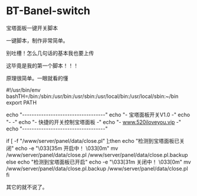 # BT-Banel-switch
宝塔面板一键开关脚本

一键脚本，制作非常简单。

别吐槽！怎么几句话的基本我也要上传

这毕竟是我的第一个脚本！！！

原理很简单。一眼就看的懂

#!/usr/bin/env bashTH=/bin:/sbin:/usr/bin:/usr/sbin:/usr/local/bin:/usr/local/sbin:~/bin
export PATH

echo "-----------------------------------"
echo "-        宝塔面板开关V1.0         -"
echo "-                                 -"
echo "-  快捷的开关控制宝塔面板         -"
echo "-  www.520iloveyou.vip            -"
echo "-----------------------------------"


if [ -f "/www/server/panel/data/close.pl" ];then
  echo "检测到宝塔面板已关闭"
  echo -e "\033[35m 开启中！ \033[0m"
  mv /www/server/panel/data/close.pl /www/server/panel/data/close.pl.backup
else
  echo "检测到宝塔面板已开启"
  echo -e "\033[31m 关闭中！ \033[0m"
  mv /www/server/panel/data/close.pl.backup /www/server/panel/data/close.pl
fi

其它的就不说了。
